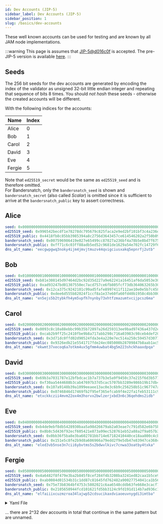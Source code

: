 ```yaml
---
id: Dev Accounts (JIP-5)
sidebar_label: Dev Accounts (JIP-5)
sidebar_position: 1
slug: /basics/dev-accounts
---
```


These well known accounts can be used for testing and are known by all JAM node implementations.

:::warning
This page is assumes that [JIP-5@d016c0f](https://github.com/polkadot-fellows/JIPs/pull/2) is accepted. The pre-JIP-5 version is available [here](../../old/dev-accounts-pre-jip5.md).
:::

## Seeds

The 256 bit seeds for the dev accounts are generated by encoding the index of the validator as unsigned 32-bit little endian integer and repeating that sequence of bits 8 times. You should *not hash* these seeds - otherwise the created accounts will be different.

With the following indices for the accounts:

| Name   | Index |
|--------|-------|
| Alice  | 0     |
| Bob    | 1     |
| Carol  | 2     |
| David  | 3     |
| Eve    | 4     |
| Fergie | 5     |

Note that `ed25519_secret` would be the same as `ed25519_seed` and is therefore omitted.  
For Bandersnatch, only the `bandersnatch_seed` is shown and `bandersnatch_secret` (also called *Scalar*) is omitted since it is sufficient to arrive at the `bandersnatch_public` key to assert correctness.

## Alice

```yaml
seed: 0x0000000000000000000000000000000000000000000000000000000000000000
ed25519_seed: 0x996542becdf1e78278dc795679c825faca2e9ed2bf101bf3c4a236d3ed79cf59
ed25519_public: 0x4418fb8c85bb3985394a8c2756d3643457ce614546202a2f50b093d762499ace
bandersnatch_seed: 0x007596986419e027e65499cc87027a236bf4a78b5e8bd7f675759d73e7a9c799
bandersnatch_public: 0xff71c6c03ff88adb5ed52c9681de1629a54e702fc14729f6b50d2f0a76f185b3
dns_alt_name: "eecgwpgwq3noky4ijm4jmvjtmuzv44qvigciusxakq5epnrfj2utb"
```

## Bob

```yaml
seed: 0x0100000001000000010000000100000001000000010000000100000001000000
ed25519_seed: 0xb81e308145d97464d2bc92d35d227a9e62241a16451af6da5053e309be4f91d7
ed25519_public: 0xad93247bd01307550ec7acd757ce6fb805fcf73db364063265b30a949e90d933
bandersnatch_seed: 0x12ca375c9242101c99ad5fafe8997411f112ae10e0e5b7c4589e107c433700ac
bandersnatch_public: 0xdee6d555b82024f1ccf8a1e37e60fa60fd40b1958c4bb3006af78647950e1b91
dns_alt_name: "en5ejs5b2tybkfh4ym5vpfh7nynby73xhtfzmazumtvcijpcsz6ma"
```

## Carol

```yaml
seed: 0x0200000002000000020000000200000002000000020000000200000002000000
ed25519_seed: 0x0093c8c10a88ebbc99b35b72897a26d259313ee9bad97436a437d2e43aaafa0f
ed25519_public: 0xcab2b9ff25c2410fbe9b8a717abb298c716a03983c98ceb4def2087500b8e341
bandersnatch_seed: 0x3d71dc0ffd02d90524fda3e4a220e7ec514a258c59457d3077ce4d4f003fd98a
bandersnatch_public: 0x9326edb21e5541717fde24ec085000b28709847b8aab1ac51f84e94b37ca1b66
dns_alt_name: "ekwmt37xecoq6a7otkm4ux5gfmm4uwbat4bg5m223shckhaaxdpqa"
```

## David

```yaml
seed: 0x0300000003000000030000000300000003000000030000000300000003000000
ed25519_seed: 0x69b3a7031787e12bfbdcac1b7a737b3e5a9f9450c37e215f6d3b57730e21001a
ed25519_public: 0xf30aa5444688b3cab47697b37d5cac5707bb3289e986b19b17db437206931a8d
bandersnatch_seed: 0x107a9148b39a1099eeaee13ac0e3c6b9c256258b51c967747af0f8749398a276
bandersnatch_public: 0x0746846d17469fb2f95ef365efcab9f4e22fa1feb53111c995376be8019981cc
dns_alt_name: "etxckkczii4mvm22ox4m3horvx2bwlzerjxbd3n6c36qehdms2idb"
```

## Eve

```yaml
seed: 0x0400000004000000040000000400000004000000040000000400000004000000
ed25519_seed: 0xb4de9ebf8db5428930baa5a98d26679ab2a03eae7c791d582e6b75b7f018d0d4
ed25519_public: 0x8b8c5d436f92ecf605421e873a99ec528761eb52a88a2f9a057b3b3003e6f32a
bandersnatch_seed: 0x0bb36f5ba8e3ba602781bb714e67182410440ce18aa800c4cb4dd22525b70409
bandersnatch_public: 0x151e5c8fe2b9d8a606966a79edd2f9e5db47e83947ce368ccba53bf6ba20a40b
dns_alt_name: "eled3vb5nse3n7cii6ybvtms5s2bdwvlkivc7cnwa33oatby4txka"
```

## Fergie

```yaml
seed: 0x0500000005000000050000000500000005000000050000000500000005000000
ed25519_seed: 0x4a6482f8f479e3ba2b845f8cef284f4b3208ba3241ed82caa1b5ce9fc6281730
ed25519_public: 0xab0084d01534b31c1dd87c81645fd762482a90027754041ca1b56133d0466c06
bandersnatch_seed: 0x75e73b8364bf4753c5802021c6aa6548cddb63fe668e3cacf7b48cdb6824bb09
bandersnatch_public: 0x2105650944fcd101621fd5bb3124c9fd191d114b7ad936c1d79d734f9f21392e
dns_alt_name: "elfaiiixcuzmzroa34lajwp52cdsucikaxdviaoeuvnygdi3imtba"
```

<details>

<summary>Yaml File</summary>

```yaml
Alice:
  seed: 0x0000000000000000000000000000000000000000000000000000000000000000
  ed25519_seed: 0x996542becdf1e78278dc795679c825faca2e9ed2bf101bf3c4a236d3ed79cf59
  ed25519_public: 0x4418fb8c85bb3985394a8c2756d3643457ce614546202a2f50b093d762499ace
  bandersnatch_seed: 0x007596986419e027e65499cc87027a236bf4a78b5e8bd7f675759d73e7a9c799
  bandersnatch_public: 0xff71c6c03ff88adb5ed52c9681de1629a54e702fc14729f6b50d2f0a76f185b3
  dns_alt_name: "eecgwpgwq3noky4ijm4jmvjtmuzv44qvigciusxakq5epnrfj2utb"

Bob:
  seed: 0x0100000001000000010000000100000001000000010000000100000001000000
  ed25519_seed: 0xb81e308145d97464d2bc92d35d227a9e62241a16451af6da5053e309be4f91d7
  ed25519_public: 0xad93247bd01307550ec7acd757ce6fb805fcf73db364063265b30a949e90d933
  bandersnatch_seed: 0x12ca375c9242101c99ad5fafe8997411f112ae10e0e5b7c4589e107c433700ac
  bandersnatch_public: 0xdee6d555b82024f1ccf8a1e37e60fa60fd40b1958c4bb3006af78647950e1b91
  dns_alt_name: "en5ejs5b2tybkfh4ym5vpfh7nynby73xhtfzmazumtvcijpcsz6ma"

Carol:
  seed: 0x0200000002000000020000000200000002000000020000000200000002000000
  ed25519_seed: 0x0093c8c10a88ebbc99b35b72897a26d259313ee9bad97436a437d2e43aaafa0f
  ed25519_public: 0xcab2b9ff25c2410fbe9b8a717abb298c716a03983c98ceb4def2087500b8e341
  bandersnatch_seed: 0x3d71dc0ffd02d90524fda3e4a220e7ec514a258c59457d3077ce4d4f003fd98a
  bandersnatch_public: 0x9326edb21e5541717fde24ec085000b28709847b8aab1ac51f84e94b37ca1b66
  dns_alt_name: "ekwmt37xecoq6a7otkm4ux5gfmm4uwbat4bg5m223shckhaaxdpqa"

David:
  seed: 0x0300000003000000030000000300000003000000030000000300000003000000
  ed25519_seed: 0x69b3a7031787e12bfbdcac1b7a737b3e5a9f9450c37e215f6d3b57730e21001a
  ed25519_public: 0xf30aa5444688b3cab47697b37d5cac5707bb3289e986b19b17db437206931a8d
  bandersnatch_seed: 0x107a9148b39a1099eeaee13ac0e3c6b9c256258b51c967747af0f8749398a276
  bandersnatch_public: 0x0746846d17469fb2f95ef365efcab9f4e22fa1feb53111c995376be8019981cc
  dns_alt_name: "etxckkczii4mvm22ox4m3horvx2bwlzerjxbd3n6c36qehdms2idb"

Eve:
  seed: 0x0400000004000000040000000400000004000000040000000400000004000000
  ed25519_seed: 0xb4de9ebf8db5428930baa5a98d26679ab2a03eae7c791d582e6b75b7f018d0d4
  ed25519_public: 0x8b8c5d436f92ecf605421e873a99ec528761eb52a88a2f9a057b3b3003e6f32a
  bandersnatch_seed: 0x0bb36f5ba8e3ba602781bb714e67182410440ce18aa800c4cb4dd22525b70409
  bandersnatch_public: 0x151e5c8fe2b9d8a606966a79edd2f9e5db47e83947ce368ccba53bf6ba20a40b
  dns_alt_name: "eled3vb5nse3n7cii6ybvtms5s2bdwvlkivc7cnwa33oatby4txka"

Fergie:
  seed: 0x0500000005000000050000000500000005000000050000000500000005000000
  ed25519_seed: 0x4a6482f8f479e3ba2b845f8cef284f4b3208ba3241ed82caa1b5ce9fc6281730
  ed25519_public: 0xab0084d01534b31c1dd87c81645fd762482a90027754041ca1b56133d0466c06
  bandersnatch_seed: 0x75e73b8364bf4753c5802021c6aa6548cddb63fe668e3cacf7b48cdb6824bb09
  bandersnatch_public: 0x2105650944fcd101621fd5bb3124c9fd191d114b7ad936c1d79d734f9f21392e
  dns_alt_name: "elfaiiixcuzmzroa34lajwp52cdsucikaxdviaoeuvnygdi3imtba"
```

</details>

... there are 2^32 dev accounts in total that continue in the same pattern but are unnamed.
